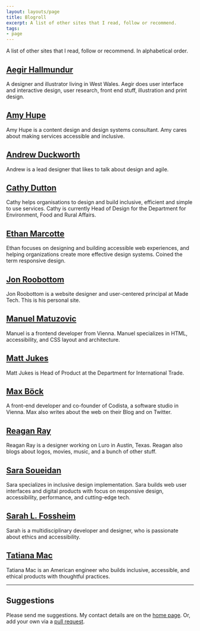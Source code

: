 ```yaml
---
layout: layouts/page
title: Blogroll
excerpt: A list of other sites that I read, follow or recommend.
tags:
- page
---
```


A list of other sites that I read, follow or recommend. In alphabetical order.

## [Aegir Hallmundur](http://aegir.org/)
A designer and illustrator living in West Wales. Aegir does user interface and interactive design, user research, front end stuff, illustration and print design.

## [Amy Hupe](https://amyhupe.co.uk/)
Amy Hupe is a content design and design systems consultant. Amy cares about making services accessible and inclusive.

## [Andrew Duckworth](https://grillopress.github.io/)
Andrew is a lead designer that likes to talk about design and agile.

## [Cathy Dutton](https://cathydutton.co.uk/)
Cathy helps organisations to design and build inclusive, efficient and simple to use services. Cathy is currently Head of Design for the Department for Environment, Food and Rural Affairs.

## [Ethan Marcotte](https://ethanmarcotte.com/)
Ethan focuses on designing and building accessible web experiences, and helping organizations create more effective design systems. Coined the term responsive design.

## [Jon Roobottom](https://roobottom.com/)
Jon Roobottom is a website designer and user-centered principal at Made Tech. This is his personal site.

## [Manuel Matuzovic](https://www.matuzo.at/)
Manuel is a frontend developer from Vienna. Manuel specializes in HTML, accessibility, and CSS layout and architecture.

## [Matt Jukes](https://digitalbydefault.com/)
Matt Jukes is Head of Product at the Department for International Trade.

## [Max Böck](https://mxb.dev/)
A front-end developer and co-founder of Codista, a software studio in Vienna.
Max also writes about the web on their Blog and on Twitter.

## [Reagan Ray](https://reaganray.com/)
Reagan Ray is a designer working on Luro in Austin, Texas. Reagan also blogs about logos, movies, music, and a bunch of other stuff.

## [Sara Soueidan](https://www.sarasoueidan.com/)
Sara specializes in inclusive design implementation. Sara builds web user interfaces and digital products with focus on responsive design, accessibility, performance, and cutting-edge tech.

## [Sarah L. Fossheim](https://fossheim.io/)
Sarah is a multidisciplinary developer and designer, who is passionate about ethics and accessibility.

## [Tatiana Mac](https://www.tatianamac.com/)
Tatiana Mac is an American engineer who builds inclusive, accessible, and ethical products with thoughtful practices.

***

## Suggestions

Please send me suggestions. My contact details are on the [home page](/). Or, add your own via a [pull request](https://github.com/benjystanton/benjystanton.github.io/blob/main/src/blogroll.md).

<!-- https://matthiasott.com/ -->
<!-- https://paulsmith.site/ -->
<!-- https://adamsilver.io/ -->
<!-- https://hollidazed.co.uk/ -->
<!-- https://www.craigabbott.co.uk/ -->
<!-- https://gilest.org/ -->
<!-- https://loudowne.com/ -->
<!-- https://www.vickyteinaki.com/blog/ -->
<!-- https://kate-every.medium.com/ -->
<!-- https://www.gerireid.com/ -->
<!-- https://chriscoyier.net/ -->
